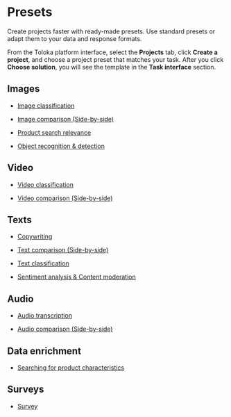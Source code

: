 # Presets

Create projects faster with ready-made presets. Use standard presets or adapt them to your data and response formats.

From the Toloka platform interface, select the **Projects** tab, click **Create a project**, and choose a project preset that matches your task. After you click **Choose solution**, you will see the template in the **Task interface** section.

## Images

- [Image classification](image-classification.md)

- [Image comparison (Side-by-side)](sbs-image.md)

- [Product search relevance](product-search-relevance.md)

- [Object recognition & detection](object-recognition.md)

## Video

- [Video classification](video-moderation.md)

- [Video comparison (Side-by-side)](sbs-video.md)

## Texts

- [Copywriting](copywriting.md)

- [Text comparison (Side-by-side)](sbs-text.md)

- [Text classification](text-classification.md)

- [Sentiment analysis & Content moderation](content-moderation.md)

## Audio

- [Audio transcription](audio-transcript.md)

- [Audio comparison (Side-by-side)](sbs-audio.md)

## Data enrichment

- [Searching for product characteristics](data-search.md)

## Surveys

- [Survey](survey.md)



